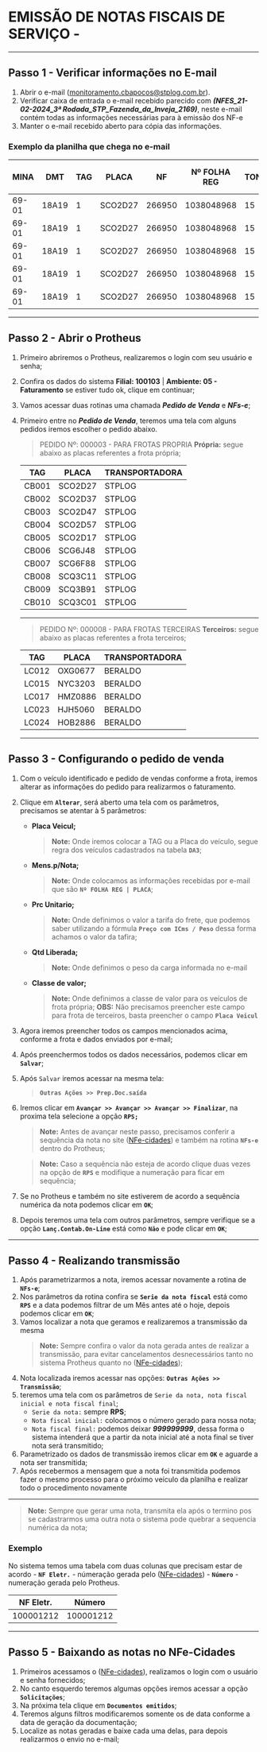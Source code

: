 # EMISSÃO DE NOTAS FISCAIS DE SERVIÇO -

---

## Passo 1 - Verificar informações no E-mail

1. Abrir o e-mail (monitoramento.cbapocos@stplog.com.br).
2. Verificar caixa de entrada o e-mail recebido parecido com **_(NFES_21-02-2024_3ª Rodada_STP_Fazenda_da_Inveja_2169)_**, neste e-mail contém todas as informações necessárias para à emissão dos NF-e
3. Manter o e-mail recebido aberto para cópia das informações.

### Exemplo da planilha que chega no e-mail

| MINA  | DMT   | TAG | PLACA   | NF     | Nº FOLHA REG | TONS | PREÇO  | PREÇO c/ ICMS |
| ----- | ----- | --- | ------- | ------ | ------------ | ---- | ------ | ------------- |
| 69-01 | 18A19 | 1   | SCO2D27 | 266950 | 1038048968   | 15   | 321,00 | 337,95        |
| 69-01 | 18A19 | 1   | SCO2D27 | 266950 | 1038048968   | 15   | 321,00 | 337,95        |
| 69-01 | 18A19 | 1   | SCO2D27 | 266950 | 1038048968   | 15   | 321,00 | 337,95        |
| 69-01 | 18A19 | 1   | SCO2D27 | 266950 | 1038048968   | 15   | 321,00 | 337,95        |
| 69-01 | 18A19 | 1   | SCO2D27 | 266950 | 1038048968   | 15   | 321,00 | 337,95        |

---

## Passo 2 - Abrir o Protheus

1. Primeiro abriremos o Protheus, realizaremos o login com seu usuário e senha;
2. Confira os dados do sistema **Filial: 100103** | **Ambiente: 05 - Faturamento** se estiver tudo ok, clique em continuar;
3. Vamos acessar duas rotinas uma chamada **_Pedido de Venda_** e **_NFs-e_**;
4. Primeiro entre no **_Pedido de Venda_**, teremos uma tela com alguns pedidos iremos escolher o pedido abaixo.

   > PEDIDO Nº: 000003 - PARA FROTAS PROPRIA
   > **Própria:** segue abaixo as placas referentes a frota própria;

   | TAG   | PLACA   | TRANSPORTADORA |
   | ----- | ------- | -------------- |
   | CB001 | SCO2D27 | STPLOG         |
   | CB002 | SCO2D37 | STPLOG         |
   | CB003 | SCO2D47 | STPLOG         |
   | CB004 | SCO2D57 | STPLOG         |
   | CB005 | SCO2D17 | STPLOG         |
   | CB006 | SCG6J48 | STPLOG         |
   | CB007 | SCG6F88 | STPLOG         |
   | CB008 | SCQ3C11 | STPLOG         |
   | CB009 | SCQ3B91 | STPLOG         |
   | CB010 | SCQ3C01 | STPLOG         |

   ***

   > PEDIDO Nº: 000008 - PARA FROTAS TERCEIRAS
   > **Terceiros:** segue abaixo as placas referentes a frota terceiros;

   | TAG   | PLACA   | TRANSPORTADORA |
   | ----- | ------- | -------------- |
   | LC012 | OXG0677 | BERALDO        |
   | LC015 | NYC3203 | BERALDO        |
   | LC017 | HMZ0886 | BERALDO        |
   | LC023 | HJH5060 | BERALDO        |
   | LC024 | HOB2886 | BERALDO        |

   ***

## Passo 3 - Configurando o pedido de venda

1. Com o veículo identificado e pedido de vendas conforme a frota, iremos alterar as informações do pedido para realizarmos o faturamento.
2. Clique em **`Alterar`**, será aberto uma tela com os parâmetros, precisamos se atentar à 5 parâmetros:

   - **Placa Veicul;**

     > **Note:** Onde iremos colocar a TAG ou a Placa do veículo, segue regra dos veículos cadastrados na tabela **`DA3`**;

   - **Mens.p/Nota;**

     > **Note:** Onde colocamos as informações recebidas por e-mail que são **`Nº FOLHA REG | PLACA`**;

   - **Prc Unitario;**

     > **Note:** Onde definimos o valor a tarifa do frete, que podemos saber utilizando a fórmula **`Preço com ICms / Peso`** dessa forma achamos o valor da tafira;

   - **Qtd Liberada;**

     > **Note:** Onde definimos o peso da carga informada no e-mail

   - **Classe de valor;**
     > **Note:** Onde definimos a classe de valor para os veículos de frota própria;
     > **OBS:** Não precisamos preencher este campo para frota de terceiros, basta preencher o campo **`Placa Veicul`**

3. Agora iremos preencher todos os campos mencionados acima, conforme a frota e dados enviados por e-mail;
4. Após preenchermos todos os dados necessários, podemos clicar em **`Salvar`**;
5. Após `Salvar` iremos acessar na mesma tela:
   > **`Outras Ações >> Prep.Doc.saída`**
6. Iremos clicar em **`Avançar >> Avançar >> Avançar >> Finalizar`**, na proxima tela selecione a opção **`RPS;`**

   > **Note:** Antes de avançar neste passo, precisamos conferir a sequência da nota no site ([NFe-cidades](https://www.nfe-cidades.com.br/landing-page)) e também na rotina **`NFs-e`** dentro do Protheus;

   > **Note:** Caso a sequência não esteja de acordo clique duas vezes na opção de **`RPS`** e modifique a numeração para ficar em sequência;

7. Se no Protheus e também no site estiverem de acordo a sequência numérica da nota podemos clicar em **`OK`**;
8. Depois teremos uma tela com outros parâmetros, sempre verifique se a opção **`Lanç.Contab.On-Line`** está como **`Não`** e pode clicar em **`OK`**;

---

## Passo 4 - Realizando transmissão

1. Após parametrizarmos a nota, iremos acessar novamente a rotina de **`NFs-e`**;
2. Nos parâmetros da rotina confira se **`Serie da nota fiscal`** está como **`RPS`** e a data podemos filtrar de um Mês antes até o hoje, depois podemos clicar em **`OK`**;
3. Vamos localizar a nota que geramos e realizaremos a transmissão da mesma
   > **Note:** Sempre confira o valor da nota gerada antes de realizar a transmissão, para evitar cancelamentos desnecessários tanto no sistema Protheus quanto no ([NFe-cidades](https://www.nfe-cidades.com.br/home/landing-page));
4. Nota localizada iremos acessar nas opções: **`Outras Ações >> Transmissão`**;
5. teremos uma tela com os parâmetros de `Serie da nota, nota fiscal inicial e nota fiscal final`;
   - `Serie da nota:` sempre **RPS**;
   - `Nota fiscal inicial:` colocamos o número gerado para nossa nota;
   - `Nota fiscal final:` podemos deixar **_999999999_**, dessa forma o sistema intenderá que a partir da nota inicial até a nota final se tiver nota será transmitido;
6. Parametrizado os dados de transmissão iremos clicar em **`OK`** e aguarde a nota ser transmitida;
7. Após recebermos a mensagem que a nota foi transmitida podemos fazer o mesmo processo para o próximo veículo da planilha e realizar todo o procedimento novamente

---

> **Note:** Sempre que gerar uma nota, transmita ela após o termino pos se cadastrarmos uma outra nota o sistema pode quebrar a sequencia numérica da nota;

### Exemplo

No sistema temos uma tabela com duas colunas que precisam estar de acordo - **`NF Eletr.`** - númeração gerada pelo ([NFe-cidades](https://www.nfe-cidades.com.br/home/landing-page)) - **`Número`** - numeração gerada pelo Protheus.

| NF Eletr. | Número    |
| --------- | --------- |
| 100001212 | 100001212 |

---

## Passo 5 - Baixando as notas no NFe-Cidades

1. Primeiros acessamos o ([NFe-cidades](https://www.nfe-cidades.com.br/home/landing-page)), realizamos o login com o usuário e senha fornecidos;
2. No canto esquerdo teremos algumas opções iremos acessar a opção **`Solicitações`**;
3. Na próxima tela clique em **`Documentos emitidos`**;
4. Teremos alguns filtros modificaremos somente os de data conforme a data de geração da documentação;
5. Localize as notas geradas e baixe cada uma delas, para depois realizarmos o envio no e-mail;
